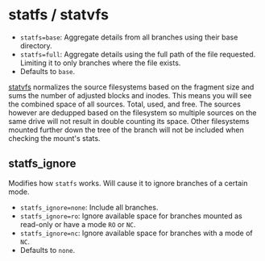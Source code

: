 # statfs / statvfs

* `statfs=base`: Aggregate details from all branches using their base directory.
* `statfs=full`: Aggregate details using the full path of the file
  requested. Limiting it to only branches where the file exists.
* Defaults to `base`. 

[statvfs](http://linux.die.net/man/2/statvfs) normalizes the source
filesystems based on the fragment size and sums the number of adjusted
blocks and inodes. This means you will see the combined space of all
sources. Total, used, and free. The sources however are dedupped based
on the filesystem so multiple sources on the same drive will not result in
double counting its space. Other filesystems mounted further down the tree
of the branch will not be included when checking the mount's stats.

## statfs_ignore

Modifies how `statfs` works. Will cause it to ignore branches of a
certain mode.

* `statfs_ignore=none`: Include all branches.
* `statfs_ignore=ro`: Ignore available space for branches mounted as
  read-only or have a mode `RO` or `NC`.
* `statfs_ignore=nc`: Ignore available space for branches with a mode
  of `NC`.
* Defaults to `none`.
